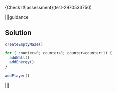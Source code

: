 
{Check It!|assessment}(test-2970533750)

|||guidance
## Solution
```javascript
createEmptyMaze()

for ( counter=0; counter<8; counter=counter+1) {
  addWall()
  addEnergy()
}

addPlayer()
```
|||

